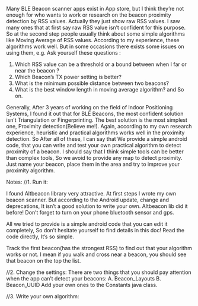 Many BLE Beacon scanner apps exist in App store, but I think they’re not enough for who wants to work or research on the beacon proximity detection by RSS values. Actually they just show raw RSS values. I saw many ones that at first say raw RSS value isn’t confident for this purpose. So at the second step people usually think about some simple algorithms like Moving Average of RSS values. According to my experience, these algorithms work well. But in some occasions there exists some issues on using them, e.g. Ask yourself these questions :
1. Which RSS value can be a threshold or a bound between when I far or near the beacon ?
2. Which Beacon’s TX power setting is better?
3. What is the minimum possible distance between two beacons?
4. What is the best window length in moving average algorithm?
and So on. 

Generally, After 3 years of working on the field of Indoor Positioning Systems, I found it out that for BLE Beacons, the most confident solution isn’t Triangulation or Fingerprinting. The best solution is the most simplest one, Proximity detection(Believe me!). Again, according to my own research experience, heuristic and practical algorithms works well in the proximity detection. So After all of these, I can say that We provide a simple android code, that you can write and test your own practical algorithm to detect proximity of a beacon.
I should say that I think simple tools can be better than complex tools, So we avoid to provide any map to detect proximity. Just name your beacon, place them in the area and try to improve your proximity algorithm.


Notes:
//1. Run it:

I found Altbeacon library very attractive. At first steps I wrote my own beacon scanner. But according to the Android update, change and deprecations, It isn’t a good solution to write your own. Altbeacon lib did it before!
Don’t forget to turn on your phone bluetooth sensor and gps.

All we tried to provide is a simple android code that you can edit it completely, So don’t hesitate yourself to find details in this doc! Read the code directly, It’s so simple.

Track the first beacon(has the strongest RSS) to find out that your algorithm works or not. I mean if you walk and cross near a beacon, you should see that beacon on the top the list. 

//2. Change the settings:
There are two things that you should pay attention when the app can’t detect your beacons:
A. Beacon_Layouts
B. Beacon_UUID
Add your own ones to the Constants java class.

//3. Write your own algorithm:



